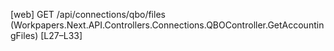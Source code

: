 [web] GET /api/connections/qbo/files  (Workpapers.Next.API.Controllers.Connections.QBOController.GetAccountingFiles)  [L27–L33]

